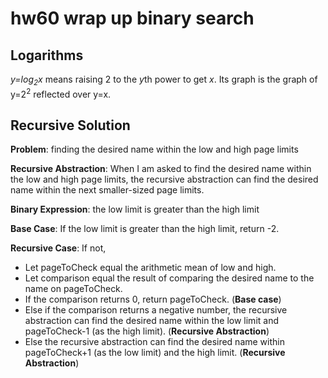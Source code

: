 # hw60 wrap up binary search


## Logarithms

*y=log<sub>2</sub>x* means raising 2 to the *y*th power to get *x*.
Its graph is the graph of y=2<sup>2</sup> reflected over y=x.


## Recursive Solution

**Problem**: finding the desired name within the low and high page limits

**Recursive Abstraction**: When I am asked to find the desired name
within the low and high page limits, the recursive abstraction can find the
desired name within the next smaller-sized page limits.

**Binary Expression**: the low limit is greater than the high limit

**Base Case**: If the low limit is greater than the high limit, return -2.

**Recursive Case**: If not,
- Let pageToCheck equal the arithmetic mean of low and high.
- Let comparison equal the result of comparing the desired name to the
name on pageToCheck.
- If the comparison returns 0, return pageToCheck. (**Base case**)
- Else if the comparison returns a negative number, the recursive abstraction
can find the desired name within the low limit and pageToCheck-1 (as the
high limit). (**Recursive Abstraction**)
- Else the recursive abstraction can find the desired name within pageToCheck+1
(as the low limit) and the high limit. (**Recursive Abstraction**)






